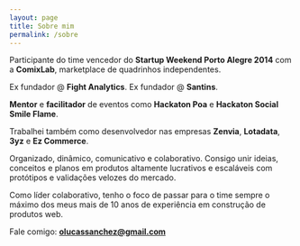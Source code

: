 ```yaml
---
layout: page
title: Sobre mim
permalink: /sobre
---
```


Participante do time vencedor do **Startup Weekend Porto Alegre 2014** com a **ComixLab**, marketplace de quadrinhos independentes.

Ex fundador @ **Fight Analytics**.
Ex fundador @ **Santins**.

**Mentor** e **facilitador** de eventos como **Hackaton Poa** e **Hackaton Social Smile Flame**.

Trabalhei também como desenvolvedor nas empresas **Zenvia**, **Lotadata**, **3yz** e **Ez Commerce**.

Organizado, dinâmico, comunicativo e colaborativo. Consigo unir ideias, conceitos e planos em produtos altamente lucrativos e escaláveis com protótipos e validações velozes do mercado.

Como líder colaborativo, tenho o foco de passar para o time sempre o máximo dos meus mais de 10 anos de experiência em construção de produtos web.

Fale comigo: **olucassanchez@gmail.com**